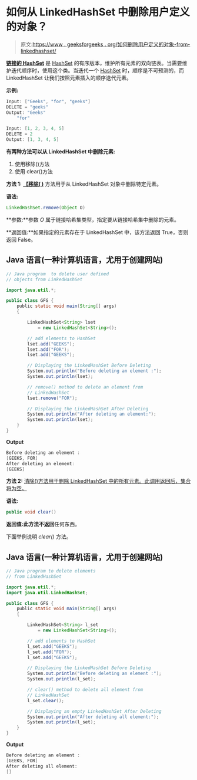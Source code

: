 # 如何从 LinkedHashSet 中删除用户定义的对象？

> 原文:[https://www . geeksforgeeks . org/如何删除用户定义的对象-from-linkedhashset/](https://www.geeksforgeeks.org/how-to-delete-user-defined-objects-from-linkedhashset/)

[**链接的 HashSet**](https://www.geeksforgeeks.org/linkedhashset-in-java-with-examples/) 是 [HashSet](https://www.geeksforgeeks.org/hashset-in-java/) 的有序版本，维护所有元素的双向链表。当需要维护迭代顺序时，使用这个类。当迭代一个 [HashSet](https://www.geeksforgeeks.org/hashset-in-java/) 时，顺序是不可预测的，而 LinkedHashSet 让我们按照元素插入的顺序迭代元素。

**示例:**

```java
Input: ["Geeks", "for", "geeks"]
DELETE = "geeks"
Output: "Geeks"
    "for"

Input: [1, 2, 3, 4, 5]
DELETE = 2
Output: [1, 3, 4, 5]
```

**有两种方法可以从 LinkedHashSet 中删除元素:**

1.  使用移除()方法
2.  使用 clear()方法

**方法 1:** [**【移除( <u>)</u>**](https://www.geeksforgeeks.org/linkedhashset-remove-method-in-java/) 方法用于从 LinkedHashSet 对象中删除特定元素。

**语法:**

```java
LinkedHashSet.remove(Object O)
```

**参数:**参数 *O* 属于链接哈希集类型，指定要从链接哈希集中删除的元素。

**返回值:**如果指定的元素存在于 LinkedHashSet 中，该方法返回 True，否则返回 False。

## Java 语言(一种计算机语言，尤用于创建网站)

```java
// Java program  to delete user defined 
// objects from LinkedHashSet

import java.util.*;

public class GFG {
    public static void main(String[] args)
    {

        LinkedHashSet<String> lset
            = new LinkedHashSet<String>();

        // add elements to HashSet
        lset.add("GEEKS");
        lset.add("FOR");
        lset.add("GEEKS");

        // Displaying the LinkedHashSet Before Deleting
        System.out.println("Before deleting an element :");
        System.out.println(lset);

        // remove() method to delete an element from
        // LinkedHashSet
        lset.remove("FOR");

        // Displaying the LinkedHashSet After Deleting
        System.out.println("After deleting an element:");
        System.out.println(lset);
    }
}
```

**Output**

```java
Before deleting an element :
[GEEKS, FOR]
After deleting an element:
[GEEKS]
```

**方法 2:** [清除()方法用于删除 LinkedHashSet 中的所有元素。此调用返回后，集合将为空。](https://www.geeksforgeeks.org/linkedhashset-clear-method-in-java-with-examples/?ref=rp)

**语法:**

```java
public void clear()
```

**返回值:**此方法**不返回**任何东西。

下面举例说明 *clear()* 方法。

## Java 语言(一种计算机语言，尤用于创建网站)

```java
// Java program to delete elements
// from LinkedHashSet

import java.util.*;
import java.util.LinkedHashSet;

public class GFG {
    public static void main(String[] args)
    {

        LinkedHashSet<String> l_set
            = new LinkedHashSet<String>();

        // add elements to HashSet
        l_set.add("GEEKS");
        l_set.add("FOR");
        l_set.add("GEEKS");

        // Displaying the LinkedHashSet Before Deleting
        System.out.println("Before deleting an element :");
        System.out.println(l_set);

        // clear() method to delete all element from
        // LinkedHashSet
        l_set.clear();

        // Displaying an empty LinkedHashSet After Deleting
        System.out.println("After deleting all element:");
        System.out.println(l_set);
    }
}
```

**Output**

```java
Before deleting an element :
[GEEKS, FOR]
After deleting all element:
[]
```